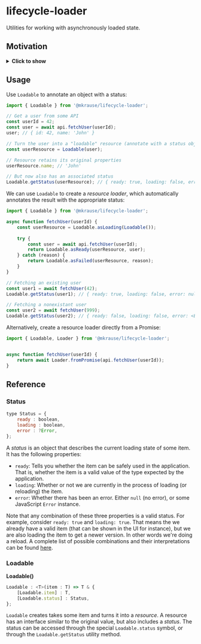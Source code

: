 
# lifecycle-loader

Utilities for working with asynchronously loaded state.


## Motivation

<details>
    <summary><b>Click to show</b></summary>
    <p>
When loading data asynchronously in JavaScript, you will use some kind of control flow. Using async/await, it might look something like this:

```js
async function loadUser(userId) {
    // Here, we are in a "LOADING" state
    
    try {
        const user = await api.fetchUser(userId);
        
        // Here, we are in a "READY" state
        return user;
    } catch (reason) {
        // Here, we are in a "FAILED" state
        throw reason;
    }
}
```

When rendering a UI, we don't just care about the result of this function, we also care about the intermediate states. For example, when we start loading the user we may want to show a loading indicator.

Additionally, we will often want to keep information about previous loading attempts. For example, after rendering the user info once succesfully, we may want to reload it at some point. While the new data is loaded, we want to keep the old user data to show on the screen (with a loading indicator). If there are any error messages, we may want to remember those as well in order to be able to show them even after a reload attempt.

To handle such use cases we will need to "reify" the control flow somehow. For example, in state management libraries like redux we may keep a *status* flag next to the data that keeps track of the state of the loading process:

```js
// Example: using redux + redux-thunk
function loadUserAction(dispatch) {
    return async userId => {
        dispatch({ type: 'LOAD_USER', status: 'LOADING' });
        
        try {
            const user = await api.fetchUser(userId);
            
            dispatch({ type: 'LOAD_USER', status: 'READY', user });
        } catch (reason) {
            dispatch({ type: 'LOAD_USER', status: 'FAILED', reason });
        }
    };
}
```

This example uses redux with something like redux-thunk, but the exact choice of state management library/async middleware doesn't matter. The point is that we need to take a control flow, and turn it into a series of UI states (JavaScript values) that we can feed into the UI to tell it to render each successive state of the UI.

This library intends to simplify handling of async state by providing a standard set of interfaces and tools.
    </p>
</details>


## Usage

Use `Loadable` to annotate an object with a status:

```js
import { Loadable } from '@mkrause/lifecycle-loader';

// Get a user from some API
const userId = 42;
const user = await api.fetchUser(userId);
user; // { id: 42, name: 'John' }

// Turn the user into a "loadable" resource (annotate with a status object)
const userResource = Loadable(user);

// Resource retains its original properties
userResource.name; // 'John'

// But now also has an associated status
Loadable.getStatus(userResource); // { ready: true, loading: false, error: null }
```

We can use `Loadable` to create a *resource loader*, which automatically annotates the result with the appropriate status:

```js
import { Loadable } from '@mkrause/lifecycle-loader';

async function fetchUser(userId) {
    const userResource = Loadable.asLoading(Loadable());
    
    try {
        const user = await api.fetchUser(userId);
        return Loadable.asReady(userResource, user);
    } catch (reason) {
        return Loadable.asFailed(userResource, reason);
    }
}

// Fetching an existing user
const user1 = await fetchUser(42);
Loadable.getStatus(user1); // { ready: true, loading: false, error: null }

// Fetching a nonexistant user
const user2 = await fetchUser(999);
Loadable.getStatus(user2); // { ready: false, loading: false, error: <Error> }
```

Alternatively, create a resource loader directly from a Promise:

```js
import { Loadable, Loader } from '@mkrause/lifecycle-loader';


async function fetchUser(userId) {
    return await Loader.fromPromise(api.fetchUser(userId));
}
```


## Reference

### Status

```js
type Status = {
    ready : boolean,
    loading : boolean,
    error : ?Error,
};
```

A *status* is an object that describes the current loading state of some item. It has the following properties:

* `ready`: Tells you whether the item can be safely used in the application. That is, whether the item is a valid value of the type expected by the application.
* `loading`: Whether or not we are currently in the process of loading (or reloading) the item.
* `error`: Whether there has been an error. Either `null` (no error), or some JavaScript `Error` instance.

Note that any combination of these three properties is a valid status. For example, consider `ready: true` and `loading: true`. That means the we already have a valid item (that can be shown in the UI for instance), but we are also loading the item to get a newer version. In other words we're doing a reload. A complete list of possible combinations and their interpretations can be found [here](https://github.com/mkrause/lifecycle-loader/blob/master/src/interfaces/Loadable.js).


### Loadable

**Loadable()**

```ts
Loadable : <T>(item : T) => T & {
    [Loadable.item] : T,
    [Loadable.status] : Status,
};
```

`Loadable` creates takes some item and turns it into a *resource*. A resource has an interface similar to the original value, but also includes a *status*. The status can be accessed through the special `Loadable.status` symbol, or through the `Loadable.getStatus` utility method.
